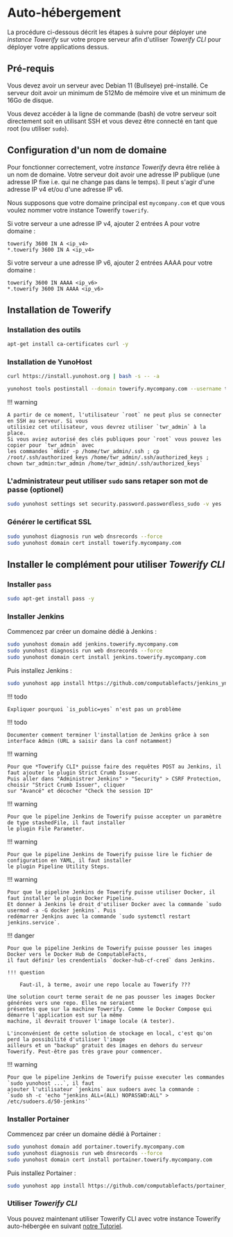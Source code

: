 # Auto-hébergement

La procédure ci-dessous décrit les étapes à suivre pour déployer une *instance Towerify* sur votre
propre serveur afin d'utiliser *Towerify CLI* pour déployer votre applications dessus.

## Pré-requis

Vous devez avoir un serveur avec Debian 11 (Bullseye) pré-installé. Ce serveur doit avoir un minimum
de 512Mo de mémoire vive et un minimum de 16Go de disque.

Vous devez accéder à la ligne de commande (bash) de votre serveur soit directement soit en utilisant
SSH et vous devez être connecté en tant que root (ou utiliser `sudo`).

## Configuration d'un nom de domaine

Pour fonctionner correctement, votre *instance Towerify* devra être reliée à un nom de domaine. Votre 
serveur doit avoir une adresse IP publique (une adresse IP fixe i.e. qui ne change pas dans le temps).
Il peut s'agir d'une adresse IP v4 et/ou d'une adresse IP v6.

Nous supposons que votre domaine principal est `mycompany.com` et que vous voulez nommer votre instance
Towerify `towerify`.

Si votre serveur a une adresse IP v4, ajouter 2 entrées A pour votre domaine :

```
towerify 3600 IN A <ip_v4>
*.towerify 3600 IN A <ip_v4>
```

Si votre serveur a une adresse IP v6, ajouter 2 entrées AAAA pour votre domaine :

```
towerify 3600 IN AAAA <ip_v6>
*.towerify 3600 IN AAAA <ip_v6>
```

## Installation de Towerify

### Installation des outils

```bash
apt-get install ca-certificates curl -y
```

### Installation de YunoHost

```bash
curl https://install.yunohost.org | bash -s -- -a
```

```bash
yunohost tools postinstall --domain towerify.mycompany.com --username twr_admin --fullname "Towerify Admin" --password "<strongpassword>"
```

!!! warning

    A partir de ce moment, l'utilisateur `root` ne peut plus se connecter en SSH au serveur. Si vous
    utilisiez cet utilisateur, vous devrez utiliser `twr_admin` à la place.
    Si vous aviez autorisé des clés publiques pour `root` vous pouvez les copier pour `twr_admin` avec
    les commandes `mkdir -p /home/twr_admin/.ssh ; cp /root/.ssh/authorized_keys /home/twr_admin/.ssh/authorized_keys ; 
    chown twr_admin:twr_admin /home/twr_admin/.ssh/authorized_keys`


### L'administrateur peut utiliser `sudo` sans retaper son mot de passe (optionel)

```bash
sudo yunohost settings set security.password.passwordless_sudo -v yes
```

### Générer le certificat SSL

```bash
sudo yunohost diagnosis run web dnsrecords --force
sudo yunohost domain cert install towerify.mycompany.com
```

## Installer le complément pour utiliser *Towerify CLI*

### Installer `pass`

```bash
sudo apt-get install pass -y
```

### Installer Jenkins

Commencez par créer un domaine dédié à Jenkins :

```bash
sudo yunohost domain add jenkins.towerify.mycompany.com
sudo yunohost diagnosis run web dnsrecords --force
sudo yunohost domain cert install jenkins.towerify.mycompany.com
```

Puis installez Jenkins :

```bash
sudo yunohost app install https://github.com/computablefacts/jenkins_ynh/tree/cf-prod --force --args "domain=jenkins.towerify.mycompany.com&path=/&is_public=yes"
```

!!! todo

    Expliquer pourquoi `is_public=yes` n'est pas un problème


!!! todo

    Documenter comment terminer l'installation de Jenkins grâce à son interface Admin (URL a saisir dans la conf notamment)

!!! warning

    Pour que *Towerify CLI* puisse faire des requêtes POST au Jenkins, il faut ajouter le plugin Strict Crumb Issuer.
    Puis aller dans "Administrer Jenkins" > "Security" > CSRF Protection, choisir "Strict Crumb Issuer", cliquer
    sur "Avancé" et décocher "Check the session ID"

!!! warning

    Pour que le pipeline Jenkins de Towerify puisse accepter un paramètre de type stashedFile, il faut installer
    le plugin File Parameter.

!!! warning

    Pour que le pipeline Jenkins de Towerify puisse lire le fichier de configuration en YAML, il faut installer
    le plugin Pipeline Utility Steps.

!!! warning

    Pour que le pipeline Jenkins de Towerify puisse utiliser Docker, il faut installer le plugin Docker Pipeline.
    Et donner à Jenkins le droit d'utiliser Docker avec la commande `sudo usermod -a -G docker jenkins`. Puis
    redémarrer Jenkins avec la commande `sudo systemctl restart jenkins.service`.

!!! danger

    Pour que le pipeline Jenkins de Towerify puisse pousser les images Docker vers le Docker Hub de ComputableFacts,
    il faut définir les crendentials `docker-hub-cf-cred` dans Jenkins.

    !!! question 
        
        Faut-il, à terme, avoir une repo locale au Towerify ???

    Une solution court terme serait de ne pas pousser les images Docker générées vers une repo. Elles ne seraient
    présentes que sur la machine Towerify. Comme le Docker Compose qui démarre l'application est sur la même
    machine, il devrait trouver l'image locale (A tester).

    L'inconvénient de cette solution de stockage en local, c'est qu'on perd la possibilité d'utiliser l'image 
    ailleurs et un "backup" gratuit des images en dehors du serveur Towerify. Peut-être pas très grave pour commencer.

!!! warning

    Pour que le pipeline Jenkins de Towerify puisse executer les commandes `sudo yunohost ...`, il faut
    ajouter l'utilisateur `jenkins` aux sudoers avec la commande : 
    `sudo sh -c 'echo "jenkins ALL=(ALL) NOPASSWD:ALL" > /etc/sudoers.d/50-jenkins'`


### Installer Portainer

Commencez par créer un domaine dédié à Portainer :

```bash
sudo yunohost domain add portainer.towerify.mycompany.com
sudo yunohost diagnosis run web dnsrecords --force
sudo yunohost domain cert install portainer.towerify.mycompany.com
```

Puis installez Portainer :

```bash
sudo yunohost app install https://github.com/computablefacts/portainer_ynh --force --args "domain=portainer.towerify.mycompany.com&path=/&init_main_permission=admins&admin=twr_admin&password=<strongpassword>"
```

### Utiliser *Towerify CLI*

Vous pouvez maintenant utiliser Towerify CLI avec votre instance Towerify auto-hébergée 
en suivant [notre Tutoriel](tutorial.md).
